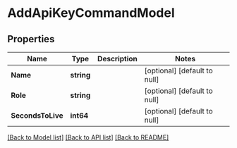 # AddApiKeyCommandModel

## Properties
Name | Type | Description | Notes
------------ | ------------- | ------------- | -------------
**Name** | **string** |  | [optional] [default to null]
**Role** | **string** |  | [optional] [default to null]
**SecondsToLive** | **int64** |  | [optional] [default to null]

[[Back to Model list]](../README.md#documentation-for-models) [[Back to API list]](../README.md#documentation-for-api-endpoints) [[Back to README]](../README.md)


